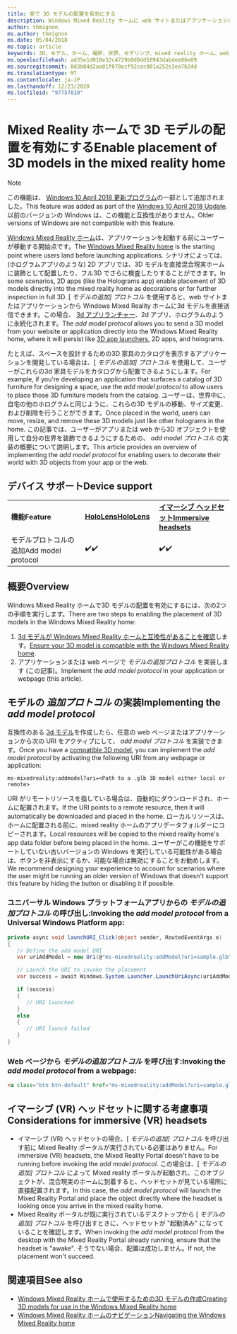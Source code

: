 ```yaml
---
title: 家で 3D モデルの配置を有効にする
description: Windows Mixed Reality ホームに web サイトまたはアプリケーションの3D モデルを配置する方法
author: thmignon
ms.author: thmignon
ms.date: 05/04/2018
ms.topic: article
keywords: 3D、モデル、ホーム、場所、世界、モデリング、mixed reality ホーム、web、アプリ、mixed reality ヘッドセット、windows mixed reality ヘッドセット、仮想現実ヘッドセット
ms.openlocfilehash: ad35e1d010e32c4729b0d0dd58943dabdee86e09
ms.sourcegitcommit: 8d3b84d2aa01f078ecf92cec001a252e3ea7b24d
ms.translationtype: MT
ms.contentlocale: ja-JP
ms.lasthandoff: 12/23/2020
ms.locfileid: "97757810"
---
```

# <a name="enable-placement-of-3d-models-in-the-mixed-reality-home"></a><span data-ttu-id="f4c22-104">Mixed Reality ホームで 3D モデルの配置を有効にする</span><span class="sxs-lookup"><span data-stu-id="f4c22-104">Enable placement of 3D models in the mixed reality home</span></span>

> [!NOTE]
> <span data-ttu-id="f4c22-105">この機能は、 [Windows 10 April 2018 更新プログラム](https://docs.microsoft.com/windows/mixed-reality/enthusiast-guide/release-notes-april-2018)の一部として追加されました。</span><span class="sxs-lookup"><span data-stu-id="f4c22-105">This feature was added as part of the [Windows 10 April 2018 Update](https://docs.microsoft.com/windows/mixed-reality/enthusiast-guide/release-notes-april-2018).</span></span> <span data-ttu-id="f4c22-106">以前のバージョンの Windows は、この機能と互換性がありません。</span><span class="sxs-lookup"><span data-stu-id="f4c22-106">Older versions of Windows are not compatible with this feature.</span></span>

<span data-ttu-id="f4c22-107">[Windows Mixed Reality ホーム](../discover/navigating-the-windows-mixed-reality-home.md)は、アプリケーションを起動する前にユーザーが移動する開始点です。</span><span class="sxs-lookup"><span data-stu-id="f4c22-107">The [Windows Mixed Reality home](../discover/navigating-the-windows-mixed-reality-home.md) is the starting point where users land before launching applications.</span></span> <span data-ttu-id="f4c22-108">シナリオによっては、(ホログラムアプリのような) 2D アプリでは、3D モデルを直接混合現実ホームに装飾として配置したり、フル3D でさらに検査したりすることができます。</span><span class="sxs-lookup"><span data-stu-id="f4c22-108">In some scenarios, 2D apps (like the Holograms app) enable placement of 3D models directly into the mixed reality home as decorations or for further inspection in full 3D.</span></span> <span data-ttu-id="f4c22-109">[ *モデルの追加] プロトコル* を使用すると、web サイトまたはアプリケーションから Windows Mixed Reality ホームに3d モデルを直接送信できます。この場合、 [3d アプリランチャー](3d-app-launcher-design-guidance.md)、2d アプリ、ホログラムのように永続化されます。</span><span class="sxs-lookup"><span data-stu-id="f4c22-109">The *add model protocol* allows you to send a 3D model from your website or application directly into the Windows Mixed Reality home, where it will persist like [3D app launchers](3d-app-launcher-design-guidance.md), 2D apps, and holograms.</span></span> 

<span data-ttu-id="f4c22-110">たとえば、スペースを設計するための3D 家具のカタログを表示するアプリケーションを開発している場合は、[ *モデルの追加] プロトコル* を使用して、ユーザーがこれらの3d 家具モデルをカタログから配置できるようにします。</span><span class="sxs-lookup"><span data-stu-id="f4c22-110">For example, if you're developing an application that surfaces a catalog of 3D furniture for designing a space, use the *add model protocol* to allow users to place those 3D furniture models from the catalog.</span></span> <span data-ttu-id="f4c22-111">ユーザーは、世界中に、自宅の他のホログラムと同じように、これらの3D モデルの移動、サイズ変更、および削除を行うことができます。</span><span class="sxs-lookup"><span data-stu-id="f4c22-111">Once placed in the world, users can move, resize, and remove these 3D models just like other holograms in the home.</span></span> <span data-ttu-id="f4c22-112">この記事では、ユーザーがアプリまたは web から3D オブジェクトを使用して自分の世界を装飾できるようにするための、 *add model プロトコル* の実装の概要について説明します。</span><span class="sxs-lookup"><span data-stu-id="f4c22-112">This article provides an overview of implementing the *add model protocol* for enabling users to decorate their world with 3D objects from your app or the web.</span></span>

## <a name="device-support"></a><span data-ttu-id="f4c22-113">デバイス サポート</span><span class="sxs-lookup"><span data-stu-id="f4c22-113">Device support</span></span>

<table>
    <colgroup>
    <col width="33%" />
    <col width="33%" />
    <col width="33%" />
    </colgroup>
    <tr>
        <td><span data-ttu-id="f4c22-114"><strong>機能</strong></span><span class="sxs-lookup"><span data-stu-id="f4c22-114"><strong>Feature</strong></span></span></td>
        <td><span data-ttu-id="f4c22-115"><a href="../hololens-hardware-details.md"><strong>HoloLens</strong></a></span><span class="sxs-lookup"><span data-stu-id="f4c22-115"><a href="../hololens-hardware-details.md"><strong>HoloLens</strong></a></span></span></td>
        <td><span data-ttu-id="f4c22-116"><a href="../discover/immersive-headset-hardware-details.md"><strong>イマーシブ ヘッドセット</strong></a></span><span class="sxs-lookup"><span data-stu-id="f4c22-116"><a href="../discover/immersive-headset-hardware-details.md"><strong>Immersive headsets</strong></a></span></span></td>
    </tr>
     <tr>
        <td><span data-ttu-id="f4c22-117">モデルプロトコルの追加</span><span class="sxs-lookup"><span data-stu-id="f4c22-117">Add model protocol</span></span></td>
        <td><span data-ttu-id="f4c22-118">✔️</span><span class="sxs-lookup"><span data-stu-id="f4c22-118">✔️</span></span></td>
        <td><span data-ttu-id="f4c22-119">✔️</span><span class="sxs-lookup"><span data-stu-id="f4c22-119">✔️</span></span></td>
    </tr>
</table>

## <a name="overview"></a><span data-ttu-id="f4c22-120">概要</span><span class="sxs-lookup"><span data-stu-id="f4c22-120">Overview</span></span>

<span data-ttu-id="f4c22-121">Windows Mixed Reality ホームで3D モデルの配置を有効にするには、次の2つの手順を実行します。</span><span class="sxs-lookup"><span data-stu-id="f4c22-121">There are two steps to enabling the placement of 3D models in the Windows Mixed Reality home:</span></span>
1. <span data-ttu-id="f4c22-122">[3d モデルが Windows Mixed Reality ホームと互換性があることを確認](creating-3d-models-for-use-in-the-windows-mixed-reality-home.md)します。</span><span class="sxs-lookup"><span data-stu-id="f4c22-122">[Ensure your 3D model is compatible with the Windows Mixed Reality home](creating-3d-models-for-use-in-the-windows-mixed-reality-home.md).</span></span>
2. <span data-ttu-id="f4c22-123">アプリケーションまたは web ページで *モデルの追加プロトコル* を実装します (この記事)。</span><span class="sxs-lookup"><span data-stu-id="f4c22-123">Implement the *add model protocol* in your application or webpage (this article).</span></span>

## <a name="implementing-the-add-model-protocol"></a><span data-ttu-id="f4c22-124">モデルの *追加プロトコル* の実装</span><span class="sxs-lookup"><span data-stu-id="f4c22-124">Implementing the *add model protocol*</span></span>

<span data-ttu-id="f4c22-125">互換性のある [3d モデル](creating-3d-models-for-use-in-the-windows-mixed-reality-home.md)を作成したら、任意の web ページまたはアプリケーションから次の URI をアクティブにして、 *add model プロトコル* を実装できます。</span><span class="sxs-lookup"><span data-stu-id="f4c22-125">Once you have a [compatible 3D model](creating-3d-models-for-use-in-the-windows-mixed-reality-home.md), you can implement the *add model protocol* by activating the following URI from any webpage or application:</span></span>

```
ms-mixedreality:addmodel?uri=<Path to a .glb 3D model either local or remote>
```

<span data-ttu-id="f4c22-126">URI がリモートリソースを指している場合は、自動的にダウンロードされ、ホームに配置されます。</span><span class="sxs-lookup"><span data-stu-id="f4c22-126">If the URI points to a remote resource, then it will automatically be downloaded and placed in the home.</span></span> <span data-ttu-id="f4c22-127">ローカルリソースは、ホームに配置される前に、mixed reality ホームのアプリデータフォルダーにコピーされます。</span><span class="sxs-lookup"><span data-stu-id="f4c22-127">Local resources will be copied to the mixed reality home's app data folder before being placed in the home.</span></span> <span data-ttu-id="f4c22-128">ユーザーがこの機能をサポートしていない古いバージョンの Windows を実行している可能性がある場合は、ボタンを非表示にするか、可能な場合は無効にすることをお勧めします。</span><span class="sxs-lookup"><span data-stu-id="f4c22-128">We recommend designing your experience to account for scenarios where the user might be running an older version of Windows that doesn't support this feature by hiding the button or disabling it if possible.</span></span> 

### <a name="invoking-the-add-model-protocol-from-a-universal-windows-platform-app"></a><span data-ttu-id="f4c22-129">ユニバーサル Windows プラットフォームアプリからの *モデルの追加プロトコル* の呼び出し:</span><span class="sxs-lookup"><span data-stu-id="f4c22-129">Invoking the *add model protocol* from a Universal Windows Platform app:</span></span>

```C#
private async void launchURI_Click(object sender, RoutedEventArgs e)
{
   // Define the add model URI
   var uriAddModel = new Uri(@"ms-mixedreality:addModel?uri=sample.glb");

   // Launch the URI to invoke the placement
   var success = await Windows.System.Launcher.LaunchUriAsync(uriAddModel);

   if (success)
   {
      // URI launched
   }
   else
   {
      // URI launch failed
   }
}
```

### <a name="invoking-the-add-model-protocol-from-a-webpage"></a><span data-ttu-id="f4c22-130">Web ページから *モデルの追加プロトコル* を呼び出す:</span><span class="sxs-lookup"><span data-stu-id="f4c22-130">Invoking the *add model protocol* from a webpage:</span></span>

```html
<a class="btn btn-default" href="ms-mixedreality:addModel?uri=sample.glb"> Place 3D Model </a>
```

## <a name="considerations-for-immersive-vr-headsets"></a><span data-ttu-id="f4c22-131">イマーシブ (VR) ヘッドセットに関する考慮事項</span><span class="sxs-lookup"><span data-stu-id="f4c22-131">Considerations for immersive (VR) headsets</span></span>

* <span data-ttu-id="f4c22-132">イマーシブ (VR) ヘッドセットの場合、[ *モデルの追加] プロトコル* を呼び出す前に Mixed Reality ポータルが実行されている必要はありません。</span><span class="sxs-lookup"><span data-stu-id="f4c22-132">For immersive (VR) headsets, the Mixed Reality Portal doesn't have to be running before invoking the *add model protocol*.</span></span> <span data-ttu-id="f4c22-133">この場合は、[ *モデルの追加] プロトコル* によって Mixed reality ポータルが起動され、このオブジェクトが、混合現実のホームに到着すると、ヘッドセットが見ている場所に直接配置されます。</span><span class="sxs-lookup"><span data-stu-id="f4c22-133">In this case, the *add model protocol* will launch the Mixed Reality Portal and place the object directly where the headset is looking once you arrive in the mixed reality home.</span></span> 
* <span data-ttu-id="f4c22-134">Mixed Reality ポータルが既に実行されているデスクトップから [ *モデルの追加] プロトコル* を呼び出すときに、ヘッドセットが "起動済み" になっていることを確認します。</span><span class="sxs-lookup"><span data-stu-id="f4c22-134">When invoking the *add model protocol* from the desktop with the Mixed Reality Portal already running, ensure that the headset is "awake".</span></span> <span data-ttu-id="f4c22-135">そうでない場合、配置は成功しません。</span><span class="sxs-lookup"><span data-stu-id="f4c22-135">If not, the placement won't succeed.</span></span> 

## <a name="see-also"></a><span data-ttu-id="f4c22-136">関連項目</span><span class="sxs-lookup"><span data-stu-id="f4c22-136">See also</span></span>

* [<span data-ttu-id="f4c22-137">Windows Mixed Reality ホームで使用するための3D モデルの作成</span><span class="sxs-lookup"><span data-stu-id="f4c22-137">Creating 3D models for use in the Windows Mixed Reality home</span></span>](creating-3d-models-for-use-in-the-windows-mixed-reality-home.md)
* [<span data-ttu-id="f4c22-138">Windows Mixed Reality ホームのナビゲーション</span><span class="sxs-lookup"><span data-stu-id="f4c22-138">Navigating the Windows Mixed Reality home</span></span>](../discover/navigating-the-windows-mixed-reality-home.md)
